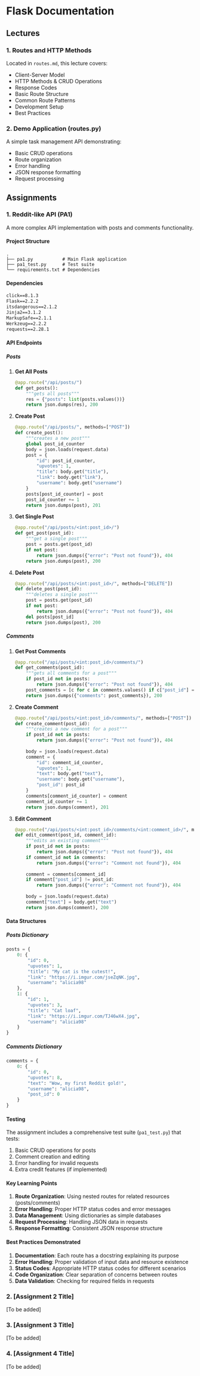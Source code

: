 # Flask Documentation

## Lectures

### 1. Routes and HTTP Methods
Located in `routes.md`, this lecture covers:
- Client-Server Model
- HTTP Methods & CRUD Operations
- Response Codes
- Basic Route Structure
- Common Route Patterns
- Development Setup
- Best Practices

### 2. Demo Application (routes.py)
A simple task management API demonstrating:
- Basic CRUD operations
- Route organization
- Error handling
- JSON response formatting
- Request processing

## Assignments

### 1. Reddit-like API (PA1)
A more complex API implementation with posts and comments functionality.

#### Project Structure
```
.
├── pa1.py           # Main Flask application
├── pa1_test.py      # Test suite
└── requirements.txt # Dependencies
```

#### Dependencies
```txt
click==8.1.3
Flask==2.2.2
itsdangerous==2.1.2
Jinja2==3.1.2
MarkupSafe==2.1.1
Werkzeug==2.2.2
requests==2.28.1
```

#### API Endpoints

##### Posts
1. **Get All Posts**
   ```python
   @app.route("/api/posts/")
   def get_posts():
       """gets all posts"""
       res = {"posts": list(posts.values())}
       return json.dumps(res), 200
   ```

2. **Create Post**
   ```python
   @app.route("/api/posts/", methods=["POST"])
   def create_post():
       """creates a new post"""
       global post_id_counter
       body = json.loads(request.data)
       post = {
           "id": post_id_counter,
           "upvotes": 1,
           "title": body.get("title"),
           "link": body.get("link"),
           "username": body.get("username")
       }
       posts[post_id_counter] = post
       post_id_counter += 1
       return json.dumps(post), 201
   ```

3. **Get Single Post**
   ```python
   @app.route("/api/posts/<int:post_id>/")
   def get_post(post_id):
       """get a single post"""
       post = posts.get(post_id)
       if not post:
           return json.dumps({"error": "Post not found"}), 404
       return json.dumps(post), 200
   ```

4. **Delete Post**
   ```python
   @app.route("/api/posts/<int:post_id>/", methods=["DELETE"])
   def delete_post(post_id):
       """deletes a single post"""
       post = posts.get(post_id)
       if not post:
           return json.dumps({"error": "Post not found"}), 404
       del posts[post_id]
       return json.dumps(post), 200
   ```

##### Comments
1. **Get Post Comments**
   ```python
   @app.route("/api/posts/<int:post_id>/comments/")
   def get_comments(post_id):
       """gets all comments for a post"""
       if post_id not in posts:
           return json.dumps({"error": "Post not found"}), 404
       post_comments = [c for c in comments.values() if c["post_id"] == post_id]
       return json.dumps({"comments": post_comments}), 200
   ```

2. **Create Comment**
   ```python
   @app.route("/api/posts/<int:post_id>/comments/", methods=["POST"])
   def create_comment(post_id):
       """creates a new comment for a post"""
       if post_id not in posts:
           return json.dumps({"error": "Post not found"}), 404
       
       body = json.loads(request.data)
       comment = {
           "id": comment_id_counter,
           "upvotes": 1,
           "text": body.get("text"),
           "username": body.get("username"),
           "post_id": post_id
       }
       comments[comment_id_counter] = comment
       comment_id_counter += 1
       return json.dumps(comment), 201
   ```

3. **Edit Comment**
   ```python
   @app.route("/api/posts/<int:post_id>/comments/<int:comment_id>/", methods=["POST"])
   def edit_comment(post_id, comment_id):
       """edits an existing comment"""
       if post_id not in posts:
           return json.dumps({"error": "Post not found"}), 404
       if comment_id not in comments:
           return json.dumps({"error": "Comment not found"}), 404
       
       comment = comments[comment_id]
       if comment["post_id"] != post_id:
           return json.dumps({"error": "Comment not found"}), 404
       
       body = json.loads(request.data)
       comment["text"] = body.get("text")
       return json.dumps(comment), 200
   ```

#### Data Structures

##### Posts Dictionary
```python
posts = {
    0: {
        "id": 0, 
        "upvotes": 1, 
        "title": "My cat is the cutest!", 
        "link": "https://i.imgur.com/jseZqNK.jpg", 
        "username": "alicia98"
    },
    1: {
        "id": 1,
        "upvotes": 3,
        "title": "Cat loaf",
        "link": "https://i.imgur.com/TJ46wX4.jpg",
        "username": "alicia98"
    }
}
```

##### Comments Dictionary
```python
comments = {
    0: {
        "id": 0,
        "upvotes": 8,
        "text": "Wow, my first Reddit gold!",
        "username": "alicia98",
        "post_id": 0
    }
}
```

#### Testing
The assignment includes a comprehensive test suite (`pa1_test.py`) that tests:
1. Basic CRUD operations for posts
2. Comment creation and editing
3. Error handling for invalid requests
4. Extra credit features (if implemented)

#### Key Learning Points
1. **Route Organization**: Using nested routes for related resources (posts/comments)
2. **Error Handling**: Proper HTTP status codes and error messages
3. **Data Management**: Using dictionaries as simple databases
4. **Request Processing**: Handling JSON data in requests
5. **Response Formatting**: Consistent JSON response structure

#### Best Practices Demonstrated
1. **Documentation**: Each route has a docstring explaining its purpose
2. **Error Handling**: Proper validation of input data and resource existence
3. **Status Codes**: Appropriate HTTP status codes for different scenarios
4. **Code Organization**: Clear separation of concerns between routes
5. **Data Validation**: Checking for required fields in requests

### 2. [Assignment 2 Title]
[To be added]

### 3. [Assignment 3 Title]
[To be added]

### 4. [Assignment 4 Title]
[To be added] 